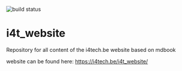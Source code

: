![build status](https://travis-ci.org/gdepuydt/i4t_website.svg?branch=master)

# i4t_website
Repository for all content of the i4tech.be website based on mdbook

website can be found here: https://i4tech.be/i4t_website/


